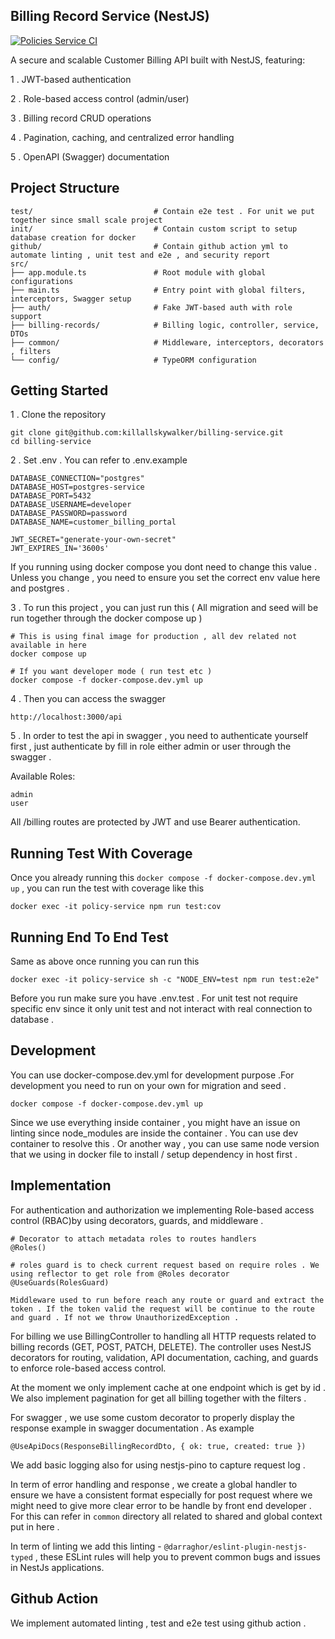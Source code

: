 ## Billing Record Service (NestJS)

[![Policies Service CI](https://github.com/killallskywalker/billing-service/actions/workflows/ci.yml/badge.svg)](https://github.com/killallskywalker/billing-service/actions/workflows/ci.yml)

A secure and scalable Customer Billing API built with NestJS, featuring:

1 . JWT-based authentication

2 . Role-based access control (admin/user)

3 . Billing record CRUD operations

4 . Pagination, caching, and centralized error handling

5 . OpenAPI (Swagger) documentation

## Project Structure
```
test/                           # Contain e2e test . For unit we put together since small scale project 
init/                           # Contain custom script to setup database creation for docker 
github/                         # Contain github action yml to automate linting , unit test and e2e , and security report
src/
├── app.module.ts               # Root module with global configurations
├── main.ts                     # Entry point with global filters, interceptors, Swagger setup
├── auth/                       # Fake JWT-based auth with role support
├── billing-records/            # Billing logic, controller, service, DTOs
├── common/                     # Middleware, interceptors, decorators , filters 
└── config/                     # TypeORM configuration
```

## Getting Started
1 . Clone the repository
```
git clone git@github.com:killallskywalker/billing-service.git
cd billing-service
```
2 . Set .env . You can refer to .env.example
```
DATABASE_CONNECTION="postgres"
DATABASE_HOST=postgres-service
DATABASE_PORT=5432
DATABASE_USERNAME=developer
DATABASE_PASSWORD=password
DATABASE_NAME=customer_billing_portal

JWT_SECRET="generate-your-own-secret"
JWT_EXPIRES_IN='3600s'
```

If you running using docker compose you dont need to change this value . Unless you change , you need to ensure you set the correct
env value here and postgres . 

3 . To run this project , you can just run this ( All migration and seed will be run together through the docker compose up ) 
```
# This is using final image for production , all dev related not available in here
docker compose up 

# If you want developer mode ( run test etc ) 
docker compose -f docker-compose.dev.yml up 
```
4 . Then you can access the swagger 
```
http://localhost:3000/api 
```
5 . In order to test the api in swagger , you need to authenticate yourself first , just authenticate by fill in role either admin or user through the swagger . 

Available Roles:
```
admin
user
```

All /billing routes are protected by JWT and use Bearer authentication.

## Running Test With Coverage 
Once you already running this `docker compose -f docker-compose.dev.yml up` , you can run the test with coverage like this 
```
docker exec -it policy-service npm run test:cov
```

## Running End To End Test
Same as above once running you can run this 
```
docker exec -it policy-service sh -c "NODE_ENV=test npm run test:e2e"
```
Before you run make sure you have .env.test . For unit test not require specific env since it only unit test and not interact with real connection to database . 

## Development 

You can use docker-compose.dev.yml for development purpose .For development you need to run on your own for migration and seed . 

```
docker compose -f docker-compose.dev.yml up
```

Since we use everything inside container , you might have an issue on linting since node_modules are inside the container . You can use dev container to resolve this . Or another way , you can use same node version that we using in docker file to install / setup dependency in host first . 

## Implementation 

For authentication and authorization we implementing Role-based access control (RBAC)by using decorators, guards, and middleware . 

```
# Decorator to attach metadata roles to routes handlers
@Roles()

# roles guard is to check current request based on require roles . We using reflector to get role from @Roles decorator
@UseGuards(RolesGuard)

Middleware used to run before reach any route or guard and extract the token . If the token valid the request will be continue to the route and guard . If not we throw UnauthorizedException . 
```

For billing we use BillingController to handling all HTTP requests related to billing records (GET, POST, PATCH, DELETE). The controller uses NestJS decorators for routing, validation, API documentation, caching, and guards to enforce role-based access control.

At the moment we only implement cache at one endpoint which is get by id . We also implement pagination for get all billing together with the filters . 

For swagger , we use some custom decorator to properly display the response example in swagger documentation . As example 
```
@UseApiDocs(ResponseBillingRecordDto, { ok: true, created: true })
```

We add basic logging also for using nestjs-pino to capture request log . 

In term of error handling and response , we create a global handler to ensure we have a consistent format especially for post request where we might need to give more clear error to be handle by front end developer . For this can refer in `common` directory all related to shared and global context put in here . 

In term of linting we add this linting - `@darraghor/eslint-plugin-nestjs-typed` , these ESLint rules will help you to prevent common bugs and issues in NestJs applications.


## Github Action

We implement automated linting , test and e2e test using github action .